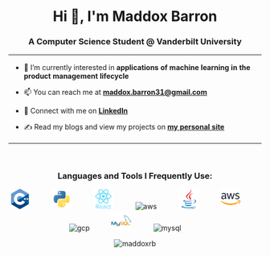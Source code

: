 <h1 align="center">Hi 👋, I'm Maddox Barron</h1>
<h3 align="center">A Computer Science Student @ Vanderbilt University</h3>

<table align="center">
  <tr>
    <td>

- 🌱 I’m currently interested in **applications of machine learning in the product management lifecycle**
- 📫 You can reach me at **maddox.barron31@gmail.com**
- 🤝 Connect with me on [**LinkedIn**](https://linkedin.com/in/maddox-barron)
- ✍️ Read my blogs and view my projects on [**my personal site**](https://maddoxbarron.com)

    </td>
  </tr>
</table>



<br>

<h3 align="center">Languages and Tools I Frequently Use:</h3>
<p align="center">
    <a  target="_blank" rel="noreferrer">
    <img src="https://raw.githubusercontent.com/devicons/devicon/master/icons/cplusplus/cplusplus-original.svg" alt="cplusplus" width="40" height="40" />
  </a>&#8287;&#8287;&#8287;&#8287;&#8287;&#8287;&#8287;&#8287;&#8287; 
    <a  target="_blank" rel="noreferrer">
    <img src="https://raw.githubusercontent.com/devicons/devicon/master/icons/python/python-original.svg" alt="python" width="40" height="40" />
  </a>&#8287;&#8287;&#8287;&#8287;&#8287;&#8287;&#8287;&#8287;&#8287;
    <a target="_blank" rel="noreferrer">
    <img src="https://raw.githubusercontent.com/devicons/devicon/master/icons/react/react-original-wordmark.svg" alt="react" width="40" height="40"/>
  </a>&#8287;&#8287;&#8287;&#8287;&#8287;&#8287;&#8287;&#8287;&#8287;
   <a target="blank" rel="noreferrer">
    <img src="https://upload.wikimedia.org/wikipedia/commons/thumb/1/1b/R_logo.svg/1280px-R_logo.svg.png" alt="aws" width="40" height="40" />
  </a>&#8287;&#8287;&#8287;&#8287;&#8287;&#8287;&#8287;&#8287;&#8287;
    <a  target="_blank" rel="noreferrer">
    <img src="https://raw.githubusercontent.com/devicons/devicon/master/icons/java/java-original.svg" alt="java" width="40" height="40" />
  </a>&#8287;&#8287;&#8287;&#8287;&#8287;&#8287;&#8287;&#8287;&#8287; <!-- Invisible Separator -->
  <a target="blank" rel="noreferrer">
    <img src="https://raw.githubusercontent.com/devicons/devicon/master/icons/amazonwebservices/amazonwebservices-original-wordmark.svg" alt="aws" width="40" height="40" />
  </a>&#8287;&#8287;&#8287;&#8287;&#8287;&#8287;&#8287;&#8287;&#8287; <!-- Invisible Separator -->
  <a  target="_blank" rel="noreferrer">
    <img src="https://www.vectorlogo.zone/logos/google_cloud/google_cloud-icon.svg" alt="gcp" width="40" height="40" />
  </a>&#8287;&#8287;&#8287;&#8287;&#8287;&#8287;&#8287;&#8287;&#8287; <!-- Invisible Separator -->
  <a  target="_blank" rel="noreferrer">
    <img src="https://raw.githubusercontent.com/devicons/devicon/master/icons/mysql/mysql-original-wordmark.svg" alt="mysql" width="40" height="40" />
  </a>&#8287;&#8287;&#8287;&#8287;&#8287;&#8287;&#8287;&#8287;&#8287; <!-- Invisible Separator -->
   <a  target="_blank" rel="noreferrer">
    <img src="https://github.com/maddoxrb/maddoxrb/assets/92940804/2512367c-cdd7-4041-85bb-20951adc6e0a" alt="mysql" width="40" height="40" />
  </a>&#8287;&#8287;&#8287;&#8287;&#8287;&#8287;&#8287;&#8287;&#8287; <!-- Invisible Separator -->
</p>

<p align="center">
  <img src="https://github-readme-streak-stats.herokuapp.com/?user=maddoxrb&theme=dark" alt="maddoxrb" />
</p>

